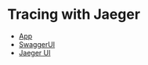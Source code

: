 # Tracing with Jaeger

- [App](http://localhost:5000)
- [SwaggerUI](http://localhost:5000/swagger/index.html)
- [Jaeger UI](http://localhost:16686/search)
